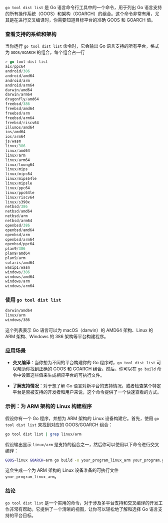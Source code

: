 `go tool dist list` 是 Go 语言命令行工具中的一个命令，用于列出 Go 语言支持的所有操作系统（GOOS）和架构（GOARCH）的组合。这个命令非常有用，尤其是在进行交叉编译时，你需要知道目标平台的准确 GOOS 和 GOARCH 值。

### 查看支持的系统和架构

当你运行 `go tool dist list` 命令时，它会输出 Go 语言支持的所有平台，格式为 `GOOS/GOARCH` 的组合，每个组合占一行

```go
> go tool dist list
aix/ppc64
android/386
android/amd64
android/arm
android/arm64
darwin/amd64
darwin/arm64
dragonfly/amd64
freebsd/386
freebsd/amd64
freebsd/arm
freebsd/arm64
freebsd/riscv64
illumos/amd64
ios/amd64
ios/arm64
js/wasm
linux/386
linux/amd64
linux/arm
linux/arm64
linux/loong64
linux/mips
linux/mips64
linux/mips64le
linux/mipsle
linux/ppc64
linux/ppc64le
linux/riscv64
linux/s390x
netbsd/386
netbsd/amd64
netbsd/arm
netbsd/arm64
openbsd/386
openbsd/amd64
openbsd/arm
openbsd/arm64
openbsd/ppc64
plan9/386
plan9/amd64
plan9/arm
solaris/amd64
wasip1/wasm
windows/386
windows/amd64
windows/arm
windows/arm64
```

### 使用 `go tool dist list`

```sh
darwin/amd64
linux/arm
windows/386
```

这个列表表示 Go 语言可以为 macOS（darwin）的 AMD64 架构、Linux 的 ARM 架构、Windows 的 386 架构等平台构建程序。

### 应用场景

-   **交叉编译**：当你想为不同的平台构建你的 Go 程序时，`go tool dist list` 可以帮助你找到正确的 GOOS 和 GOARCH 组合。然后，你可以在 `go build` 命令中设置这些值来生成相应平台的可执行文件。

-   **了解支持情况**：对于想了解 Go 语言对新平台的支持情况，或者检查某个特定平台是否被支持的开发者和用户来说，这个命令提供了一个快速查看的方式。

### 示例：为 ARM 架构的 Linux 构建程序

假设你有一个 Go 程序，并想为 ARM 架构的 Linux 设备构建它。首先，使用 `go tool dist list` 来找到对应的 GOOS/GOARCH 组合：

```sh
go tool dist list | grep linux/arm
```

假设输出显示 `linux/arm` 是支持的组合之一，然后你可以使用以下命令进行交叉编译：

```sh
GOOS=linux GOARCH=arm go build -o your_program_linux_arm your_program.go
```

这会生成一个为 ARM 架构的 Linux 设备准备的可执行文件 `your_program_linux_arm`。

### 结论

`go tool dist list` 是一个实用的命令，对于涉及多平台支持和交叉编译的开发工作非常有帮助。它提供了一个清晰的视图，让你可以轻松地了解和选择 Go 语言支持的平台目标。
